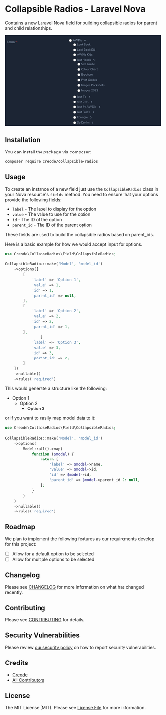 # Collapsible Radios - Laravel Nova

Contains a new Laravel Nova field for building collapsible radios for parent and child relationships.

![Field in use](https://github.com/creode-modules/nova-collapsible-radios/blob/main/docs/images/folder-example.png?raw=true, 'Image of hierarchy showing the field in use.')

## Installation

You can install the package via composer:

```bash
composer require creode/collapsible-radios
```

## Usage
To create an instance of a new field just use the `CollapsibleRadios` class in your Nova resource's `fields` method. You need to ensure that your options provide the following fields:

 - `label` - The label to display for the option
 - `value` - The value to use for the option
 - `id` - The ID of the option
 - `parent_id` - The ID of the parent option

These fields are used to build the collapsible radios based on parent_ids.

Here is a basic example for how we would accept input for options.
```php
use Creode\CollapseRadios\Field\CollapsibleRadios;

CollapsibleRadios::make('Model', 'model_id')
    ->options([
        [
            'label' => 'Option 1',
            'value' => 1,
            'id' => 1,
            'parent_id' => null,
        ],
        [
            'label' => 'Option 2',
            'value' => 2,
            'id' => 2,
            'parent_id' => 1,
        ],
                [
            'label' => 'Option 3',
            'value' => 3,
            'id' => 3,
            'parent_id' => 2,
        ]
    ])
    ->nullable()
    ->rules('required')
```

This would generate a structure like the following:

- Option 1
    - Option 2
        - Option 3

or if you want to easily map model data to it:
```php
use Creode\CollapseRadios\Field\CollapsibleRadios;

CollapsibleRadios::make('Model', 'model_id')
    ->options(
        Model::all()->map(
            function ($model) {
                return [
                    'label' => $model->name,
                    'value' => $model->id,
                    'id' => $model->id,
                    'parent_id' => $model->parent_id ?: null,
                ];
            }
        )
    )
    ->nullable()
    ->rules('required')
```

## Roadmap

We plan to implement the following features as our requirements develop for this project:

 - [ ] Allow for a default option to be selected
 - [ ] Allow for multiple options to be selected

## Changelog

Please see [CHANGELOG](CHANGELOG.md) for more information on what has changed recently.

## Contributing

Please see [CONTRIBUTING](CONTRIBUTING.md) for details.

## Security Vulnerabilities

Please review [our security policy](../../security/policy) on how to report security vulnerabilities.

## Credits

- [Creode](https://github.com/creode)
- [All Contributors](../../contributors)

## License

The MIT License (MIT). Please see [License File](LICENSE.md) for more information.
